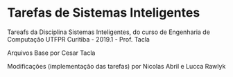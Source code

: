 # Tarefas de Sistemas Inteligentes

Tareafs da Disciplina Sistemas Inteligentes, do curso de Engenharia de Computação UTFPR Curitiba - 2019.1 - Prof. Tacla

Arquivos Base por Cesar Tacla

Modificações (implementação das tarefas) por Nicolas Abril e Lucca Rawlyk
